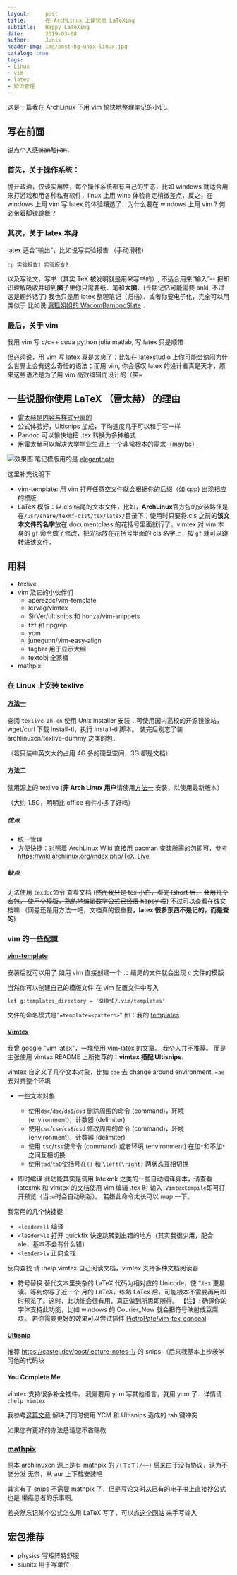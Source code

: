 ```yaml
---
layout:     post
title:      在 ArchLinux 上愉快地 LaTeXing
subtitle:   Happy LaTeXing
date:       2019-03-08
author:     Junix
header-img: img/post-bg-unix-linux.jpg
catalog: true
tags:
- Linux
- vim
- latex
- 知识管理
---
```


这是一篇我在
ArchLinux
下用 vim 愉快地整理笔记的小记。

## 写在前面

说点个人感~~pian~~触~~jian~~．

### 首先，关于操作系统：

抛开政治，仅谈实用性，每个操作系统都有自己的生态，比如 windows 就适合用来打游戏和用各种私有软件，linux 上用 wine 体验肯定稍微差点，反之，在 windows 上用 vim 写 latex 的体验糟透了．为什么要在 windows 上用 vim ? 何必带着脚镣跳舞？

### 其次，关于 latex 本身

latex 适合“输出”，比如说写实验报告
（手动滑稽）
```
cp 实验报告1 实验报告2
```
以及写论文，写书（其实 TeX 被发明就是用来写书的）, 不适合用来“输入”-- 把知识理解吸收并印到**脑子**里你只需要纸、笔和**大脑**．(长期记忆可能需要 anki, 不过这是题外话了) 我也只是用 latex 整理笔记（归档）．或者你要电子化，完全可以用类似于 比如说 [惠狐姐姐的
WacomBambooSlate](https://blog.megumifox.com/public/2018/12/07/wacom-bamboo-slate-review/) ．

### 最后，关于 vim

我用 vim 写 c/c++ cuda python julia matlab, 写 latex 只是顺带

但必须说，用 vim 写 latex 真是太爽了；比如在 latexstudio 上你可能会纳闷为什么世界上会有这么奇怪的语法；而用 vim, 你会感叹 latex 的设计者真是天才，原来这些语法是为了用 vim 高效编辑而设计的（笑~

## 一些说服你使用 LaTeX （雷太赫） 的理由
* [雷太赫是内容与样式分离的](https://liam.page/2019/03/18/separation-of-content-and-presentation/)
* 公式体验好，Ultisnips 加成，平均速度几乎可以和手写一样
* Pandoc 可以愉快地把 .tex 转换为多种格式
* [用雷太赫可以解决大学学业生涯上一个非常根本的需求（maybe）](http://www.kylen314.com/archives/7245)

![效果图](/img/latex3.gif)
笔记模版用的是 [elegantnote](https://github.com/ElegantLaTeX/ElegantNote)

这里补充说明下
* vim-template: 用 vim 打开任意空文件就会根据你的后缀（如.cpp) 出现相应的模版
* LaTeX 模版：以.cls 结尾的文本文件，比如，**ArchLinux**官方包的安装路径是在`/usr/share/texmf-dist/tex/latex/`目录下；使用时只要将.cls 之前的**该文本文件的名字**放在 documentclass 的花括号里面就行了。vimtex 对 vim 本身的 `gf` 命令做了修改，把光标放在花括号里面的 cls 名字上，按 `gf` 就可以跳转进该文件．


## 用料
* texlive
* vim 及它的小伙伴们
	* aperezdc/vim-template
	* lervag/vimtex
	* SirVer/ultisnips 和 honza/vim-snippets
    * fzf 和 ripgrep
    * ycm
    * junegunn/vim-easy-align
    * tagbar 用于显示大纲
    * textobj 全家桶
* ~~mathpix~~

### 在 Linux 上安装 texlive

#### [方法一](https://stone-zeng.github.io/2018-05-13-install-texlive-ubuntu/)
查阅 `texlive-zh-cn`
使用 Unix installer 安装：可使用国内高校的开源镜像站，wget/curl 下载 install-tl，执行
install-tl 脚本。
装完后别忘了装 archlinuxcn/texlive-dummy 之类的包．

（若只装中英文大约占用 4G 多的硬盘空间，3G 都是文档）

#### 方法二
使用源上的 texlive
(**非 Arch Linux 用户**请使用[方法一](https://stone-zeng.github.io/2018-05-13-install-texlive-ubuntu/) 安装，以使用最新版本）

（大约 1.5G，明明比 office 套件小多了好吗）

##### 优点
* 统一管理
* 方便快捷：对照着 ArchLinux Wiki 直接用 pacman 安装所需的包即可，参考
  <https://wiki.archlinux.org/index.php/TeX_Live>

##### 缺点
无法使用 `texdoc`命令 查看文档  (~~然而我只是 tex 小白，看完 lshort 后，~~
~~会用几个宏包， 使用个模版，熟练地编辑数学公式已经很 happy 啦~~)
不过可以查看在线文档嘛 （网差还是用方法一吧，文档真的很重要，**latex 很多东西不是记的，而是查的**)

### vim 的一些配置


#### [vim-template](https://github.com/aperezdc/vim-template)
安装后就可以用了
如用 vim 直接创建一个 .c 结尾的文件就会出现 c 文件的模版

当然你可以创建自己的模版文件
在 vim 配置文件中写入

```
let g:templates_directory = '$HOME/.vim/templates'
```
文件的命名模式是"`=template=<pattern>`"
如：我的 [templates](https://github.com/junyixu/dotfiles/tree/master/vim/templates/)


#### [Vimtex](https://github.com/lervag/vimtex)
我曾 google "vim latex"，一堆使用 vim-latex 的文章。 我个人并不推荐。
而是主张使用 vimtex README 上所推荐的：**vimtex 搭配 Ultisnips**.

vimtex 自定义了几个文本对象，比如 `cae` 去 change around environment, `=ae` 去对齐整个环境

* 一些文本对象
	- 使用`dsc`/`dse`/`ds$`/`dsd` 删除周围的命令 (command)，环境 (environment)，计数器 (delimiter)
	- 使用`csc`/`cse`/`cs$`/`csd` 修改周围的命令 (command)，环境 (environment)，计数器 (delimiter)
	- 使用 `tsc`/`tse`使命令 (command) 或者环境 (environment) 在加`*`和不加`*`之间互相切换
	-  使用`tsd`/`tsD`使括号在`()` 和 `\left(\right)` 两状态互相切换


* 即时编译
此功能其实是调用 latexmk 之类的一些自动编译脚本，请查看 latexmk 和 vimtex 的文档使用 vim 编辑 .tex 时 输入`:VimtexCompile`即可打开预览（当`:w`时会自动刷新）。
若嫌此命令太长可以 map 一下。

我常用的几个快捷键：

* `<leader>ll` 编译
* `<leader>le` 打开 quickfix 快速跳转到出错的地方（其实我很少用，配合 ale，基本不会有什么错）
* `<leader>lv` 正向查找

反向查找 请 :help vimtex 自己阅读文档，vimtex 支持多种文档阅读器

* 符号替换
替代文本里夹杂的 LaTeX 代码为相对应的 Unicode，使 *.tex 更易读。等到你写了近一个
月的 LaTeX，练熟 LaTex 后，可能根本不需要再用即时预览了。这时，此功能会很有用，真正做到所思即所得。
【注】: 确保你的字体支持此功能，比如 windows 的 Courier_New 就会把符号映射成豆腐块。
若你需要更好的效果可以尝试插件 [PietroPate/vim-tex-conceal](https://github.com/PietroPate/vim-tex-conceal)

#### [Ultisnip](https://github.com/SirVer/ultisnips)

推荐 <https://castel.dev/post/lecture-notes-1/> 的 snips
（后来我基本上~~抄袭~~学习他的代码块

#### You Complete Me
vimtex 支持很多补全插件， 我需要用 ycm 写其他语言，就用 ycm 了．详情请 `:help vimtex`

我参考[这篇文章](https://stackoverflow.com/questions/14896327/ultisnips-and-youcompleteme)
解决了同时使用 YCM 和 Ultisnips 造成的 tab 键冲突

如果您有更好的办法恳请您不吝赐教

### [mathpix](https://mathpix.com/)
原本 archlinuxcn 源上是有 mathpix 的  `/(ㄒoㄒ)/~~)`
后来由于没有协议，认为不能分发
无奈，从 aur 上下载安装吧

其实有了 snips 不需要 mathpix 了，但是写论文时从已有的电子书上直接抄公式也是
懒癌患者的乐事啊。

若突然忘记某个公式怎么用 LaTeX 写了，可以点[这个网站](https://webdemo.myscript.com/views/math/index.html) 来手写输入

## 宏包推荐
* physics 写矩阵特舒服
* siunitx 用于写单位
